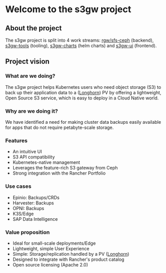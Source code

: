 # Welcome to the s3gw project

## About the project

The s3gw project is split into 4 work streams: [rgw/sfs-ceph][1] (backend),
[s3gw-tools][2] (tooling), [s3gw-charts][3] (helm charts) and [s3gw-ui][4]
(frontend).

## Project vision

### What are we doing?

The s3gw project helps Kubernetes users who need object storage (S3) to back up
their application data to a ([Longhorn][5]) PV by offering a lightweight, Open Source
S3 service, which is easy to deploy in a Cloud Native world.

### Why are we doing it?

We have identified a need for making cluster data backups easily available for
apps that do not require petabyte-scale storage.

### Features

- An intuitive UI
- S3 API compatibility
- Kubernetes-native management
- Leverages the feature-rich S3 gateway from Ceph
- Strong integration with the Rancher Portfolio

### Use cases

- Epinio: Backups/CRDs
- Harvester: Backups
- OPNI: Backups
- K3S/Edge
- SAP Data Intelligence

### Value proposition

- Ideal for small-scale deployments/Edge
- Lightweight, simple User Experience
- Simple: Storage/replication handled by a PV ([Longhorn][5])
- Designed to integrate with Rancher's product catalog
- Open source licensing (Apache 2.0)

[1]: https://github.com/aquarist-labs/ceph
[2]: https://github.com/aquarist-labs/s3gw-tools
[3]: https://github.com/aquarist-labs/s3gw-charts
[4]: https://github.com/aquarist-labs/s3gw-ui
[5]: https://longhorn.io/
